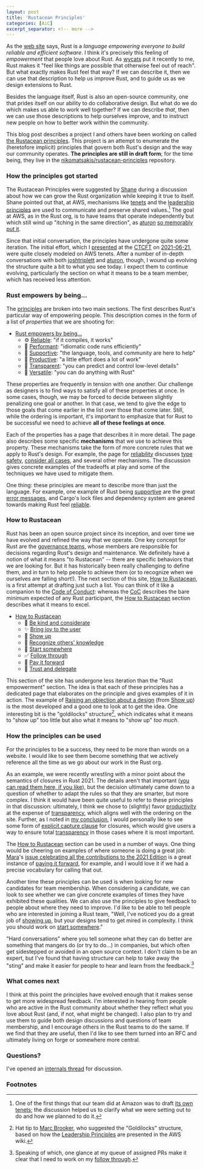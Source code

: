 ```yaml
---
layout: post
title: 'Rustacean Principles'
categories: [AiC]
excerpt_separator: <!-- more -->
---
```


As the [web site] says, Rust is a *language empowering everyone to build reliable and efficient software*. I think it's precisely this feeling of *empowerment* that people love about Rust. As [wycats] put it recently to me, Rust makes it "feel like things are possible that otherwise feel out of reach". But what exactly makes Rust feel that way? If we can describe it, then we can use that description to help us improve Rust, and to guide us as we design extensions to Rust.

[web site]: https://www.rust-lang.org/

Besides the language itself, Rust is also an open-source community, one that prides itself on our ability to do collaborative design. But what do we do which makes us able to work well together? If we can describe *that*, then we can use those descriptions to help ourselves improve, and to instruct new people on how to better work within the community.

This blog post describes a project I and others have been working on called [the Rustacean principles][RP]. This project is an attempt to enumerate the (heretofore implicit) principles that govern both Rust's design and the way our community operates. **The principles are still in draft form**; for the time being, they live in the [nikomatsakis/rustacean-principles][repo] repository.

[repo]: https://github.com/nikomatsakis/rustacean-principles

<!-- more -->

### How the principles got started

The Rustacean Principles were suggested by [Shane] during a discussion about how we can grow the Rust organization while keeping it true to itself. Shane pointed out that, at AWS, mechanisms like [tenets] and the [leadership principles] are used to communicate and preserve shared values.[^team] The goal at AWS, as in the Rust org, is to have teams that operate independently but which still wind up "itching in the same direction", as [aturon][] [so memorably put it][].

[^team]: One of the first things that our team did at Amazon was to draft [its own tenets]; the discussion helped us to clarify what we were setting out to do and how we planned to do it.

Since that initial conversation, the principles have undergone quite some iteration. The initial effort, which I [presented](https://youtu.be/ksSuXNmGZNA?t=2001) at the [CTCFT] on [2021-06-21], were quite closely modeled on AWS tenets. After a number of in-depth conversations with both [joshtriplett] and [aturon], though, I wound up evolving the structure quite a bit to what you see today. I expect them to continue evolving, particularly the section on what it means to be a team member, which has received less attention.

### Rust empowers by being...

The [principles][RP] are broken into two main sections. The first describes Rust's particular way of empowering people. This description comes in the form of a list of *properties* that we are shooting for:

* [Rust empowers by being...]
    * ⚙️ [Reliable]: "if it compiles, it works"
    * 🐎 [Performant]: "idiomatic code runs efficiently"
    * 🥰 [Supportive]: "the language, tools, and community are here to help"
    * 🧩 [Productive]: "a little effort does a lot of work"
    * 🔧 [Transparent]: "you can predict and control low-level details"
    * 🤸 [Versatile]: "you can do anything with Rust"

These properties are frequently in tension with one another. Our challenge as designers is to find ways to satisfy all of these properties at once. In some cases, though, we may be forced to decide between slightly penalizing one goal or another. In that case, we tend to give the edge to those goals that come earlier in the list over those that come later. Still, while the ordering is important, it's important to emphasize that for Rust to be successful we need to achieve **all of these feelings at once**.

Each of the properties has a page that describes it in more detail. The page also describes some specific **mechanisms** that we use to achieve this property. These mechanisms take the form of more concrete rules that we apply to Rust's design. For example, the page for [reliability][reliable] discusses [type safety], [consider all cases], and several other mechanisms. The discussion gives concrete examples of the tradeoffs at play and some of the techniques we have used to mitigate them.

One thing: these principles are meant to describe more than just the language. For example, one example of Rust being [supportive] are the great [error messages], and Cargo's lock files and dependency system are geared towards making Rust feel [reliable]. 

[error messages]: https://rustacean-principles.netlify.app/how_rust_empowers/supportive/polished.html

### How to Rustacean

Rust has been an open source project since its inception, and over time we have evolved and refined the way that we operate. One key concept for Rust are the [governance teams], whose members are responsible for decisions regarding Rust's design and maintenance. We definitely have a notion of what it means "to Rustacean" -- there are specific behaviors that we are looking for. But it has historically been really challenging to define them, and in turn to help people to achieve them (or to recognize when we ourselves are falling short!). The next section of this site, [How to Rustacean], is a first attempt at drafting just such a list. You can think of it like a companion to the [Code of Conduct][CoC]: whereas the [CoC] describes the bare minimum expected of any Rust participant, the [How to Rustacean] section describes what it means to excel.

[governance teams]: https://www.rust-lang.org/governance

* [How to Rustacean]
    * 💖 [Be kind and considerate]
    * ✨ [Bring joy to the user]
    * 👋 [Show up]
    * 🔭 [Recognize others' knowledge]
    * 🔁 [Start somewhere]
    * ✅ [Follow through]
    * 🤝 [Pay it forward]
    * 🎁 [Trust and delegate]

This section of the site has undergone less iteration than the "Rust empowerment" section. The idea is that each of these principles has a dedicated page that elaborates on the principle and gives examples of it in action. The example of [Raising an objection about a design] (from [Show up]) is the most developed and a good one to look at to get the idea. One interesting bit is the "goldilocks" structure[^goldilocks], which indicates what it means to "show up" too little but also what it means to "show up" *too much*.

[raising an objection about a design]: https://rustacean-principles.netlify.app/how_to_rustacean/show_up/raising_an_objection.html

[^goldilocks]: Hat tip to [Marc Brooker], who suggested the "Goldilocks" structure, based on how the [Leadership Principles] are presented in the AWS wiki.

[Marc Brooker]: https://twitter.com/marcjbrooker

### How the principles can be used

For the principles to be a success, they need to be more than words on a website. I would like to see them become something that we actively reference all the time as we go about our work in the Rust org.

As an example, we were recently wrestling with a minor point about the semantics of closures in Rust 2021. The details aren't that important ([you can read them here, if you like][writeup]), but the decision ultimately came down to a question of whether to adapt the rules so that they are smarter, but more complex. I think it would have been quite useful to refer to these principles in that discussion: ultimately, I think we chose to (slightly) favor [productivity] at the expense of [transparency], which aligns well with the ordering on the site. Further, as I noted in [my conclusion], I would personally like to see some form of [explicit capture clause](https://zulip-archive.rust-lang.org/stream/213817-t-lang/topic/capture.20clauses.html) for closures, which would give users a way to ensure total [transparency] in those cases where it is most important.

The [How to Rustacean] section can be used in a number of ways. One thing would be cheering on examples of where someone is doing a great job: [Mara]'s [issue celebrating all the contributions to the 2021 Edition][#88623] is a great instance of [paying it forward][pay it forward], for example, and I would love it if we had a precise vocabulary for calling that out. 

[Mara]: https://github.com/m-ou-se/
[#88623]: https://github.com/rust-lang/rust/issues/88623

Another time these principles can be used is when looking for new candidates for team membership. When considering a candidate, we can look to see whether we can give concrete examples of times they have exhibited these qualities. We can also use the principles to give feedback to people about where they need to improve. I'd like to be able to tell people who are interested in joining a Rust team, "Well, I've noticed you do a great job of [showing up][show up], but your designs tend to get mired in complexity. I think you should work on [start somewhere]." 

"Hard conversations" where you tell someone what they can do better are something that mangers do (or try to do...) in companies, but which often get sidestepped or avoided in an open source context. I don't claim to be an expert, but I've found that having structure can help to take away the "sting" and make it easier for people to hear and learn from the feedback.[^ft]

[^ft]: Speaking of which, one glance at my queue of assigned PRs make it clear that I need to work on my [follow through].

### What comes next

I think at this point the principles have evolved enough that it makes sense to get more widespread feedback. I'm interested in hearing from people who are active in the Rust community about whether they reflect what you love about Rust (and, if not, what might be changed). I also plan to try and use them to guide both design discussions and questions of team membership, and I encourage others in the Rust teams to do the same. If we find that they are useful, then I'd like to see them turned into an RFC and ultimately living on forge or somewhere more central.

### Questions?

I've opened an [internals thread](https://internals.rust-lang.org/t/blog-post-rustacean-principles/15300) for discussion.

### Footnotes

[writeup]: https://github.com/rust-lang/project-rfc-2229/blob/master/design-doc-closure-capture-drop-copy-structs.md

[my conclusion]: https://github.com/rust-lang/project-rfc-2229/blob/master/design-doc-closure-capture-drop-copy-structs.md#nikos-conclusion

[aturon]: https://github.com/aturon/

[joshtriplett]: https://github.com/joshtriplett/

[wycats]: https://github.com/wycats/

[so memorably put it]: https://youtu.be/J9OFQm8Qf1I?t=1312 

[CTCFT]: https://rust-ctcft.github.io/ctcft/

[DP]: https://youtu.be/ksSuXNmGZNA?t=2001

[its own tenets]: https://aws.amazon.com/blogs/opensource/how-our-aws-rust-team-will-contribute-to-rusts-future-successes/

[Shane]: https://foundation.rust-lang.org/posts/2021-04-15-introducing-shane-miller/

[pnkfelix]: http://pnkfx.org/pnkfelix/

[tenets]: https://aws.amazon.com/blogs/enterprise-strategy/tenets-provide-essential-guidance-on-your-cloud-journey/

[leadership principles]: https://www.amazon.jobs/en/principles

[repo]: https://github.com/nikomatsakis/rustacean-principles

[RP]: https://rustacean-principles.netlify.app/
[Rust empowers by being...]: https://rustacean-principles.netlify.app/how_rust_empowers.html
[Reliable]: https://rustacean-principles.netlify.app/how_rust_empowers/reliable.html
[Performant]: https://rustacean-principles.netlify.app/how_rust_empowers/performant.html
[Productive]: https://rustacean-principles.netlify.app/how_rust_empowers/productive.html
[Productivity]: https://rustacean-principles.netlify.app/how_rust_empowers/productive.html
[Supportive]: https://rustacean-principles.netlify.app/how_rust_empowers/supportive.html
[Transparent]: https://rustacean-principles.netlify.app/how_rust_empowers/transparent.html
[Transparency]: https://rustacean-principles.netlify.app/how_rust_empowers/transparent.html
[Versatile]: https://rustacean-principles.netlify.app/how_rust_empowers/versatile.html
[Be kind and considerate]: https://rustacean-principles.netlify.app/how_to_rustacean/be_kind.html
[Bring joy to the user]: https://rustacean-principles.netlify.app/how_to_rustacean/bring_joy.html
[Show up]: https://rustacean-principles.netlify.app/how_to_rustacean/show_up.html
[Recognize others' knowledge]: https://rustacean-principles.netlify.app/how_to_rustacean/recognize_others.html
[Start somewhere]: https://rustacean-principles.netlify.app/how_to_rustacean/start_somewhere.html
[Follow through]: https://rustacean-principles.netlify.app/how_to_rustacean/follow_through.html
[Pay it forward]: https://rustacean-principles.netlify.app/how_to_rustacean/pay_it_forward.html
[Trust and delegate]: https://rustacean-principles.netlify.app/how_to_rustacean/trust_and_delegate.html
[type safety]: https://rustacean-principles.netlify.app/how_rust_empowers/reliable/type_safety.html
[consider all cases]: https://rustacean-principles.netlify.app/how_rust_empowers/reliable/consider_all_cases.html

[CoC]: https://www.rust-lang.org/policies/code-of-conduct

[how to rustacean]: https://rustacean-principles.netlify.app/how_to_rustacean.html

[2021-06-21]: https://rust-ctcft.github.io/ctcft/meetings/2021-06-21.html